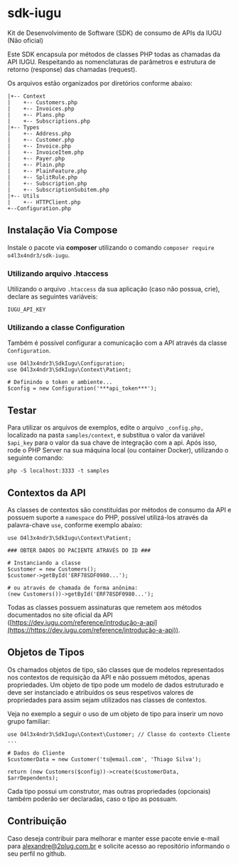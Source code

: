 # sdk-iugu

Kit de Desenvolvimento de Software (SDK) de consumo de APIs da IUGU (Não oficial)

Este SDK encapsula por métodos de classes PHP todas as chamadas da API IUGU.
Respeitando as nomenclaturas de parâmetros e estrutura de retorno (response) das chamadas (request).

Os arquivos estão organizados por diretórios conforme abaixo:

```
|+-- Context
|    +-- Customers.php
|    +-- Invoices.php
|    +-- Plans.php
|    +-- Subscriptions.php
|+-- Types
|    +-- Address.php
|    +-- Customer.php
|    +-- Invoice.php
|    +-- InvoiceItem.php
|    +-- Payer.php
|    +-- Plain.php
|    +-- PlainFeature.php
|    +-- SplitRule.php
|    +-- Subscription.php
|    +-- SubscriptionSubitem.php
|+-- Utils
|    +-- HTTPClient.php
+--Configuration.php
```

## Instalação Via Compose

Instale o pacote via **composer** utilizando o comando ```composer require o4l3x4ndr3/sdk-iugu```.

### Utilizando arquivo .htaccess

Utilizando o arquivo ```.htaccess``` da sua aplicação (caso não possua, crie), declare as seguintes variáveis:

```
IUGU_API_KEY
```

### Utilizando a classe Configuration

Também é possível configurar a comunicação com a API através da classe ``Configuration``.

```
use O4l3x4ndr3\SdkIugu\Configuration;
use O4l3x4ndr3\SdkIugu\Context\Patient;

# Definindo o token e ambiente... 
$config = new Configuration('***api_token***');
```

## Testar

Para utilizar os arquivos de exemplos, edite o arquivo `_config.php,` localizado na pasta `samples/context`, e substitua o valor da variável `$api_key` para o valor da sua chave de integração com a api. Após isso, rode o PHP Server na sua máquina local (ou container Docker), utilizando o seguinte comando:

```
php -S localhost:3333 -t samples
```

## Contextos da API

As classes de contextos são constituídas por métodos de consumo da API e possuem suporte a ```namespace``` do PHP,
possível utilizá-los através da palavra-chave ```use```, conforme exemplo abaixo:

```
use O4l3x4ndr3\SdkIugu\Context\Patient;

### OBTER DADOS DO PACIENTE ATRAVÉS DO ID ###

# Instanciando a classe
$customer = new Customers();
$customer->getById('ERF78SDF0980...');

# ou através de chamada de forma anônima:
(new Customers())->getById('ERF78SDF0980...');
```

Todas as classes possuem assinaturas que remetem aos métodos documentados no site oficial da
API ([https://dev.iugu.com/reference/introdução-a-api](https://https://dev.iugu.com/reference/introdução-a-api)).

## Objetos de Tipos

Os chamados objetos de tipo, são classes que de modelos representados nos contextos de requisição da API e não possuem
métodos, apenas propriedades. Um objeto de tipo pode um modelo de dados estruturado e deve ser instanciado e atribuídos
os seus respetivos valores de propriedades para assim sejam utilizados nas classes de contextos.

Veja no exemplo a seguir o uso de um objeto de tipo para inserir um novo grupo familiar:

```
use O4l3x4ndr3\SdkIugu\Context\Customer; // Classe do contexto Cliente
...

# Dados do Cliente
$customerData = new Customer('ts@email.com', 'Thiago Silva');

return (new Customers($config))->create($customerData, $arrDependents);
```

Cada tipo possui um construtor, mas outras propriedades (opcionais) também poderão ser declaradas, caso o tipo as
possuam.

## Contribuição

Caso deseja contribuir para melhorar e manter esse pacote envie e-mail para alexandre@2plug.com.br e solicite acesso ao
repositório informando o seu perfil no github.
